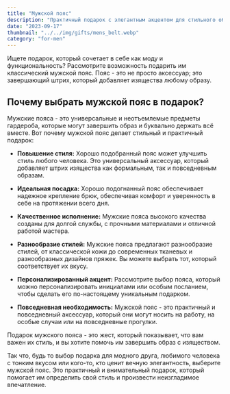 ```yaml
---
title: "Мужской пояс"
description: "Практичный подарок c элегантным акцентом для стильного образа"
date: "2023-09-17"
thumbnail: "../../img/gifts/mens_belt.webp"
category: "for-men"
---
```

Ищете подарок, который сочетает в себе как моду и функциональность? Рассмотрите возможность подарить им классический мужской пояс. Пояс - это не просто аксессуар; это завершающий штрих, который добавляет изящества любому образу.

## Почему выбрать мужской пояс в подарок?

Мужские пояса - это универсальные и неотъемлемые предметы гардероба, которые могут завершить образ и буквально держать всё вместе. Вот почему мужской пояс делает стильный и практичный подарок:

- **Повышение стиля:** Хорошо подобранный пояс может улучшить стиль любого человека. Это универсальный аксессуар, который добавляет штрих изящества как формальным, так и повседневным образам.

- **Идеальная посадка:** Хорошо подогнанный пояс обеспечивает надежное крепление брюк, обеспечивая комфорт и уверенность в себе на протяжении всего дня.

- **Качественное исполнение:** Мужские пояса высокого качества созданы для долгой службы, с прочными материалами и отличной работой мастера.

- **Разнообразие стилей:** Мужские пояса предлагают разнообразие стилей, от классической кожи до современных тканевых и разнообразных дизайнов пряжек. Вы можете выбрать тот, который соответствует их вкусу.

- **Персонализированный акцент:** Рассмотрите выбор пояса, который можно персонализировать инициалами или особым посланием, чтобы сделать его по-настоящему уникальным подарком.

- **Повседневная необходимость:** Мужской пояс - это практичный и повседневный аксессуар, который они могут носить на работу, на особые случаи или на повседневные прогулки.

Подарок мужского пояса - это жест, который показывает, что вам важен их стиль, и вы хотите помочь им завершить образ с изяществом.

Так что, будь то выбор подарка для модного друга, любимого человека с тонким вкусом или кого-то, кто ценит вечную элегантность, выберите мужской пояс. Это практичный и внимательный подарок, который помогает им определить свой стиль и произвести неизгладимое впечатление.
